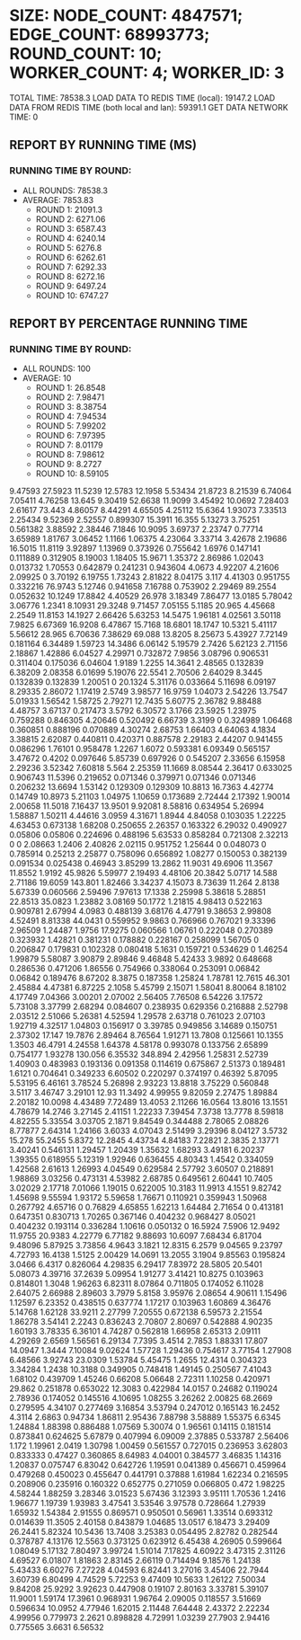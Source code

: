 
# SIZE: NODE_COUNT: 4847571; EDGE_COUNT: 68993773; ROUND_COUNT: 10; WORKER_COUNT: 4; WORKER_ID: 3
 TOTAL TIME: 78538.3
 LOAD DATA TO REDIS TIME (local): 19147.2
 LOAD DATA FROM REDIS TIME (both local and lan): 59391.1
 GET DATA NETWORK TIME: 0

## REPORT BY RUNNING TIME (MS)

 ### RUNNING TIME BY ROUND:

  + ALL ROUNDS: 78538.3
  + AVERAGE: 7853.83
     + ROUND 1: 21091.3
     + ROUND 2: 6271.06
     + ROUND 3: 6587.43
     + ROUND 4: 6240.14
     + ROUND 5: 6276.8
     + ROUND 6: 6262.61
     + ROUND 7: 6292.33
     + ROUND 8: 6272.16
     + ROUND 9: 6497.24
     + ROUND 10: 6747.27

## REPORT BY PERCENTAGE RUNNING TIME

 ### RUNNING TIME BY ROUND:

  + ALL ROUNDS: 100
  + AVERAGE: 10
     + ROUND 1: 26.8548
     + ROUND 2: 7.98471
     + ROUND 3: 8.38754
     + ROUND 4: 7.94534
     + ROUND 5: 7.99202
     + ROUND 6: 7.97395
     + ROUND 7: 8.01179
     + ROUND 8: 7.98612
     + ROUND 9: 8.2727
     + ROUND 10: 8.59105

9.47593 27.5923 11.5239 12.5783 12.1958 5.53434 21.8723 8.21539 6.74064 7.05411 4.76258 13.645 9.30419 52.6638 11.9099 3.45492 10.0692 7.28403 2.61617 73.443 4.86057 8.44291 4.65505 4.25112 15.6364 1.93073 7.33513 2.25434 9.52369 2.52557 0.899307 15.3911 16.355 5.13273 3.75251 0.561382 3.88592 2.38446 7.1846 10.9095 3.69737 2.23747 0.77714 3.65989 1.81767 3.06452 1.1166 1.06375 4.23064 3.33714 3.42678 2.19686 16.5015 11.8119 3.92897 1.13969 0.373926 0.755642 1.6976 0.147141 0.111889 0.312905 8.19003 1.18405 15.9671 1.35372 2.86986 1.02043 0.013732 1.70553 0.642879 0.241231 0.943604 4.0673 4.92207 4.21606 2.09925 0 3.70192 6.19755 1.73243 2.81822 8.04175 3.117 4.41303 0.951755 0.332216 76.9743 5.12746 0.941658 7.16788 0.753902 2.29469 89.2554 0.052632 10.1249 17.8842 4.40529 26.978 3.18349 7.86477 13.0185 5.78042 3.06776 1.2341 8.10931 29.3248 9.71457 7.05155 5.1185 20.965 4.45668 2.2549 11.8153 14.1927 2.66426 5.63253 14.5475 1.96181 4.02561 3.50118 7.9825 6.67369 16.9208 6.47867 15.7168 18.6801 18.1747 10.5321 5.41117 5.56612 28.965 6.70636 7.38629 69.088 13.8205 8.25673 5.43927 7.72149 0.181164 6.34489 1.59723 14.3486 6.06142 5.19579 2.7426 5.62123 2.71156 2.18867 1.42886 6.04527 4.29971 0.732872 7.9856 3.08796 0.906531 0.311404 0.175036 6.04604 1.9189 1.2255 14.3641 2.48565 0.132839 6.38209 2.08358 6.01699 5.19076 22.5541 2.70506 2.64029 8.3445 0.132839 0.132839 1.20051 0 20.1324 5.31176 0.033664 5.11698 6.09197 8.29335 2.86072 1.17419 2.5749 3.98577 16.9759 1.04073 2.54226 13.7547 5.01933 1.56542 1.58725 2.79271 12.7435 5.60775 2.36782 9.88488 4.48757 3.67137 0.217473 3.5792 6.30572 3.1766 23.5925 1.23975 0.759288 0.846305 4.20646 0.520492 6.66739 3.3199 0 0.324989 1.06468 0.360851 0.888196 0.070889 4.30274 2.68753 1.66403 4.64063 4.1834 3.38815 2.62087 0.440811 0.420371 0.887578 2.29183 2.44207 0.941455 0.086296 1.76101 0.958478 1.2267 1.6072 0.593381 6.09349 0.565157 3.47672 0.4202 0.097646 5.85739 0.697926 0 0.545207 2.33656 6.15958 2.29236 3.52342 7.60818 5.564 2.25359 11.1669 8.08544 2.36417 0.633025 0.906743 11.5396 0.219652 0.071346 0.379971 0.071346 0.071346 0.206232 13.6694 1.53142 0.129309 0.129309 10.8813 16.7363 4.42774 0.14749 10.8973 5.21103 1.04975 1.10659 0.173689 2.72444 2.17392 1.90014 2.00658 11.5018 7.16437 13.9501 9.92081 8.58816 0.634954 5.26994 1.58887 1.50211 4.44616 3.0959 4.31671 1.8944 4.84058 0.103035 1.22225 4.63453 0.673138 1.68208 0.250655 2.26357 0.163322 6.29032 0.490927 0.05806 0.05806 0.224696 0.488196 5.63533 0.858284 0.721308 2.32213 0 0 2.08663 1.2406 2.40826 2.02115 0.951752 1.25644 0 0.048073 0 0.785914 0.25213 2.25877 0.758096 0.656892 1.08277 0.150053 0.382139 0.091534 0.025438 0.46943 3.85299 13.2862 11.9031 49.6906 11.3567 11.8552 1.9192 45.9826 5.59977 2.19493 4.48106 20.3842 5.0717 14.588 2.71186 19.6059 143.801 1.82466 3.34237 4.15073 8.73639 11.264 2.8138 5.67339 0.060566 2.59496 7.97613 17.1338 2.25998 5.38618 5.28851 22.8513 35.0823 1.23882 3.08169 50.1772 1.21815 4.98413 0.522163 0.909781 2.67994 4.0983 0.488139 3.68176 4.47791 9.38653 2.99808 4.52491 8.81338 44.0431 0.559952 9.9863 0.766966 0.767021 9.33396 2.96509 1.24487 1.9756 17.9275 0.060566 1.06761 0.222048 0.270389 0.323932 1.42821 0.381231 0.178882 0.228167 0.258099 1.56705 0 0.206847 0.179831 0.102328 0.080418 5.1631 0.159721 0.534629 0 1.46254 1.99879 5.58087 3.90879 2.89846 9.46848 5.42433 3.9892 0.648668 0.286536 0.471206 1.86556 0.754966 0.338064 0.253091 0.06842 0.06842 0.189476 8.67202 8.3875 0.187358 1.25824 1.78781 12.7615 46.301 2.45884 4.47381 6.87225 2.1058 5.45799 2.15071 1.58041 8.80064 8.18102 4.17749 7.04366 3.00201 2.07002 2.56405 7.76508 6.54226 3.17572 5.73108 3.37799 2.68294 0.084607 0.238935 0.629356 0.216888 2.52798 2.03512 2.51066 5.26381 4.52594 1.29578 2.63718 0.761023 2.07103 1.92719 4.32517 1.04803 0.156917 0 3.39785 0.949856 3.14689 0.150751 2.37302 17.147 19.7876 2.89464 8.76564 1.91271 13.7808 0.125661 10.1355 1.3503 46.4791 4.24558 1.64378 4.58178 0.993078 0.133756 2.65899 0.754177 1.93278 130.056 6.35532 348.894 2.42956 1.25831 2.52739 1.40903 0.483983 0.193136 0.091358 0.114619 0.675867 2.51373 0.189481 1.6121 0.704641 0.349233 6.60502 0.220297 0.374197 0.46392 5.87095 5.53195 6.46161 3.78524 5.26898 2.93223 13.8818 3.75229 0.560848 3.5117 3.46747 3.29101 12.93 11.3492 4.99955 9.82059 2.27475 1.89884 2.20182 10.0098 4.43489 7.72489 13.4053 2.11266 16.0564 13.8016 13.1551 4.78679 14.2746 3.27145 2.41151 1.22233 7.39454 7.3738 13.7778 8.59818 4.82255 5.33554 3.03705 2.1871 9.84549 0.344488 2.78065 2.08826 8.77877 2.64314 1.24166 3.6033 4.07043 2.51499 3.29396 8.04127 3.5732 15.278 55.2455 5.8372 12.2845 4.43734 4.84183 7.22821 2.3835 2.13771 3.40241 0.546131 1.29457 1.20439 1.35632 1.68293 3.49181 6.20237 1.39355 0.618955 5.12319 1.92946 0.636455 4.80343 1.4542 0.334059 1.42568 2.61613 1.26993 4.04549 0.629584 2.57792 3.60507 0.218891 1.98869 3.03256 0.473131 4.53982 2.68785 0.649561 2.60441 10.7405 3.02029 2.17718 7.01066 1.19015 0.622005 10.3183 11.9913 4.1551 9.82742 1.45698 9.55594 1.93172 5.59658 1.76671 0.110921 0.359943 1.50968 0.267792 4.65716 0 0.76829 4.65855 1.62213 1.64484 2.71654 0 0.413181 0.647351 0.830713 1.70265 0.367146 0.404232 0.968427 8.05021 0.404232 0.193114 0.336284 1.10616 0.050132 0 16.5924 7.5906 12.9492 11.9755 20.9383 4.22779 6.77182 9.88693 10.6097 7.68434 6.81704 9.48096 5.87925 3.73856 4.9643 3.1821 12.8315 6.2579 9.04565 9.23797 4.72793 16.4138 1.5125 2.00429 14.0691 13.2055 3.1904 9.85563 0.195824 3.0466 6.4317 0.826064 4.29835 6.29417 7.83972 28.5805 20.5401 5.08073 4.39716 37.2639 5.09954 1.91277 3.41421 10.8275 0.103963 0.814801 1.3048 1.96263 6.82311 8.07864 0.711805 0.174052 6.11028 2.64075 2.66988 2.89603 3.7979 5.8158 3.95976 2.08654 4.90611 1.15496 1.12597 6.23352 0.438515 0.637774 1.17217 0.103963 1.60869 4.36476 5.14768 1.62128 33.9211 2.27799 7.20555 0.672138 6.59573 2.21554 1.86278 3.54141 2.2243 0.836243 2.70807 2.80697 0.542888 4.90235 1.60193 3.78335 6.36101 4.74287 0.562818 1.66958 2.65313 2.09111 4.29269 2.6569 1.56561 6.29134 7.7395 3.4514 2.7853 1.88331 17.807 14.0947 1.3444 7.10084 9.02624 1.57728 1.29436 0.754617 3.77154 1.27908 6.48566 3.92743 23.0309 1.53784 5.45475 1.2655 12.4314 0.304323 3.34284 1.2438 10.3188 0.349905 0.748418 1.49145 0.250567 7.41043 1.68102 0.439709 1.45246 0.66208 5.06648 2.72311 1.10258 0.420971 29.862 0.251878 0.653022 12.3083 0.422984 14.0157 0.24682 0.119024 2.78936 0.174052 0.145516 4.10695 1.08255 3.26262 2.00825 68.2669 0.279595 4.34107 0.277469 3.16854 3.53794 0.247012 0.165143 16.2452 4.3114 2.6863 0.94734 1.86811 2.95436 7.88798 3.58889 1.55375 6.6345 1.24884 1.88398 0.886488 1.07569 5.30074 0 1.96561 0.14115 0.181514 0.873841 0.624625 5.67879 0.407994 6.09009 2.37885 0.533787 2.56406 1.172 1.19961 2.0419 1.30798 1.00459 0.561557 0.727015 0.236953 3.62803 0.833333 0.47427 0.360865 8.64983 4.04001 0.384577 3.46835 1.14316 1.20837 0.075747 6.83042 0.642726 1.19591 0.041389 0.456671 0.459964 0.479268 0.450023 0.455647 0.441791 0.37888 1.61984 1.62234 0.216595 0.208906 0.235916 0.160322 0.652775 0.271059 0.066805 0.472 1.98225 4.58244 1.88259 3.28346 3.01523 5.67436 3.12393 3.95111 1.70536 1.2416 1.96677 1.19739 1.93983 3.47541 3.53546 3.97578 0.728664 1.27939 1.65932 1.54384 2.91555 0.869571 0.950501 0.56961 1.33514 0.693312 0.014639 11.3505 2.40158 0.843879 1.04685 13.0517 6.18473 3.29409 26.2441 5.82324 10.5436 13.7408 3.25383 0.054495 2.82782 0.282544 0.378787 4.13176 12.5563 0.373125 0.623912 6.45438 4.26905 0.599664 1.08049 5.17132 7.80497 3.99724 1.51014 7.17825 4.60922 3.47315 2.31126 4.69527 6.01807 1.81863 2.83145 2.66119 0.714494 9.18576 1.24138 5.43433 6.60276 7.27228 4.04593 6.82441 3.27016 3.45406 22.7944 3.60739 6.80499 4.74529 5.72253 9.47409 10.5633 1.26122 7.50034 9.84208 25.9292 3.92623 0.447908 0.19107 2.80163 3.33781 5.39107 11.9001 1.59174 17.3961 0.968931 1.96764 2.09005 0.118557 3.51669 0.596634 10.0952 4.77946 1.62015 2.11448 7.64448 2.43372 2.22234 4.99956 0.779973 2.2621 0.898828 4.72991 1.03239 27.7903 2.94416 0.775565 3.6631 6.56532 